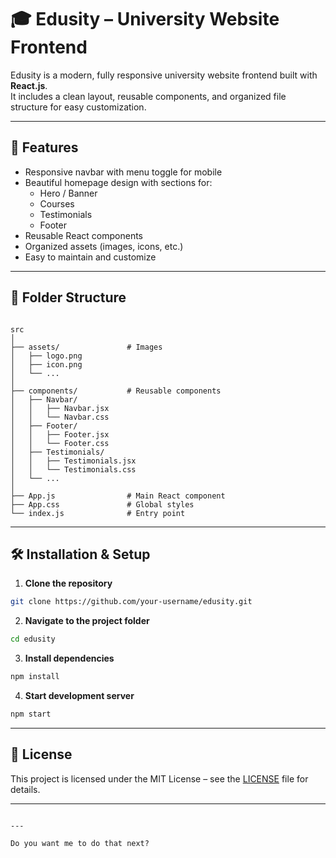 # 🎓 Edusity – University Website Frontend

Edusity is a modern, fully responsive university website frontend built with **React.js**.  
It includes a clean layout, reusable components, and organized file structure for easy customization.

---

## 🚀 Features
- Responsive navbar with menu toggle for mobile
- Beautiful homepage design with sections for:
  - Hero / Banner
  - Courses
  - Testimonials
  - Footer
- Reusable React components
- Organized assets (images, icons, etc.)
- Easy to maintain and customize

---

## 📂 Folder Structure
```

src
│
├── assets/               # Images 
│   ├── logo.png
│   ├── icon.png
│   └── ...
│
├── components/           # Reusable components
│   ├── Navbar/
│   │   ├── Navbar.jsx
│   │   └── Navbar.css
│   ├── Footer/
│   │   ├── Footer.jsx
│   │   └── Footer.css
│   ├── Testimonials/
│   │   ├── Testimonials.jsx
│   │   └── Testimonials.css
│   └── ...
│
├── App.js                # Main React component
├── App.css               # Global styles
└── index.js              # Entry point

````

---

## 🛠️ Installation & Setup
1. **Clone the repository**
```bash
git clone https://github.com/your-username/edusity.git
````

2. **Navigate to the project folder**

```bash
cd edusity
```

3. **Install dependencies**

```bash
npm install
```

4. **Start development server**

```bash
npm start
```

---

<!--## 📸 Screenshots

*(Add screenshots of your website here)*

----->

## 📄 License

This project is licensed under the MIT License – see the [LICENSE](LICENSE) file for details.

---

```

---

Do you want me to do that next?
```
